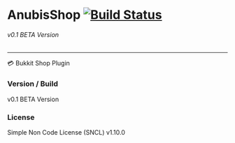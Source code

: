 # AnubisShop [![Build Status](https://travis-ci.org/AnubisCore/AnubisShop.svg?branch=master)](https://travis-ci.org/AnubisCore/AnubisShop)
###### v0.1 BETA Version
------------------------------------------
:credit_card: Bukkit Shop Plugin

### Version / Build
v0.1 BETA Version

### License
Simple Non Code License (SNCL) v1.10.0
